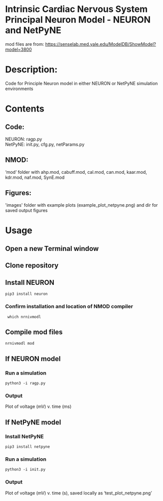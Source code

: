 # Intrinsic Cardiac Nervous System Principal Neuron Model -  NEURON and NetPyNE

mod files are from:
https://senselab.med.yale.edu/ModelDB/ShowModel?model=3800

# Description: 
Code for Principle Neuron model in either NEURON or NetPyNE simulation environments

# Contents
## Code:
  NEURON: ragp.py\
  NetPyNE: init.py, cfg.py, netParams.py
## NMOD:
  ‘mod’ folder with ahp.mod, cabuff.mod, cal.mod, can.mod, kaar.mod, kdr.mod, naf.mod, SynE.mod
## Figures:
  'images' folder with example plots (example_plot_netpyne.png) and dir for saved output figures

# Usage
## Open a new Terminal window
## Clone repository
## Install NEURON
    pip3 install neuron  
### Confirm installation and location of NMOD compiler
     which nrnivmodl 
## Compile mod files
    nrnivmodl mod
    
    
## If NEURON model
### Run a simulation
    python3 -i ragp.py
### Output
   Plot of voltage (mV) v. time (ms)
    
    
## If NetPyNE model
### Install NetPyNE
    pip3 install netpyne
### Run a simulation
    python3 -i init.py
### Output
   Plot of voltage (mV) v. time (s), saved locally as ‘test_plot_netpyne.png’ 

